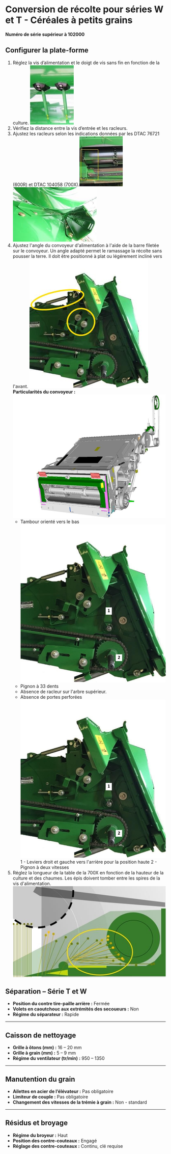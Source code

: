 # Conversion de récolte pour séries W et T - Céréales à petits grains  
**Numéro de série supérieur à 102000**  

## Configurer la plate-forme 

1. Réglez la vis d’alimentation et le doigt de vis sans fin en fonction de la culture. ![Réglage de la vis et du doigt de la vis sans fin](../Images/image004.jpg "Réglage de la vis et du doigt de la vis sans fin") 
1. Vérifiez la distance entre la vis d’entrée et les racleurs.  
1. Ajustez les racleurs selon les indications données par les DTAC 76721 (600R) et DTAC 104058 (700X).![Distance entre la vis d'entrée et les racleurs](../Images/image006.jpg "Distance entre la vis d'entrée et les racleurs")![réglage des racleurs](../Images/image007.jpg "Réglage des racleurs")
1. Ajustez l'angle du convoyeur d'alimentation à l'aide de la barre filetée sur le convoyeur. 
Un angle adapté permet le ramassage la récolte sans pousser la terre. Il doit être positionné à plat ou légérement incliné vers l'avant. ![Réglage de l'angle du convoyeur](../Images/image010.jpg "Réglage de l'angle du convoyeur")
**Particularités du convoyeur :** ![../Images/image013.jpg](../Images/image013.jpg)
    * Tambour orienté vers le bas ![../Images/image014.jpg](../Images/image014.jpg)
    * Pignon à 33 dents
    * Absence de racleur sur l'arbre supérieur.
    * Absence de portes perforées
 ![Convoyeur d'alimentation](../Images/image014.jpg "Convoyeur d'alimentation")
        1 - Leviers droit et gauche vers l'arrière pour la position haute
        2 - Pignon à deux vitesses
5. Réglez la longueur de la table de la 700X en fonction de la hauteur de la culture et des chaumes. Les épis doivent tomber entre les spires de la vis d'alimentation.![Longueur de la table](../Images/image011.jpg "Longueur de la table")
 

## Séparation – Série T et W  
- **Position du contre tire-paille arrière :** Fermée  
- **Volets en caoutchouc aux extrémités des secoueurs :** Non  
- **Régime du séparateur :** Rapide  

---

## Caisson de nettoyage  
- **Grille à ôtons (mm) :** 16 – 20 mm  
- **Grille à grain (mm) :** 5 – 9 mm  
- **Régime du ventilateur (tr/min) :** 950 – 1350  

---

## Manutention du grain  
- **Ailettes en acier de l’élévateur :** Pas obligatoire  
- **Limiteur de couple :** Pas obligatoire  
- **Changement des vitesses de la trémie à grain :** Non - standard  

---

## Résidus et broyage  
- **Régime du broyeur :** Haut  
- **Position des contre-couteaux :** Engagé  
- **Réglage des contre-couteaux :** Continu, clé requise  
